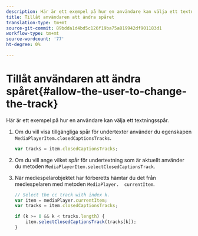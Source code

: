 ```yaml
---
description: Här är ett exempel på hur en användare kan välja ett textningsspår.
title: Tillåt användaren att ändra spåret
translation-type: tm+mt
source-git-commit: 89bdda1d4bd5c126f19ba75a819942df901183d1
workflow-type: tm+mt
source-wordcount: '77'
ht-degree: 0%

---
```



# Tillåt användaren att ändra spåret{#allow-the-user-to-change-the-track}

Här är ett exempel på hur en användare kan välja ett textningsspår.

1. Om du vill visa tillgängliga spår för undertexter använder du egenskapen `MediaPlayerItem.closedCaptionsTracks`.

   ```js
   var tracks = item.closedCaptionsTracks;
   ```

1. Om du vill ange vilket spår för undertextning som är aktuellt använder du metoden `MediaPlayerItem.selectClosedCaptionsTrack`.
1. När mediespelarobjektet har förberetts hämtar du det från mediespelaren med metoden ` MediaPlayer.  currentItem `.

   ```js
   // Select the cc track with index k. 
   var item = mediaPlayer.currentItem;     
   var tracks = item.closedCaptionsTracks; 
   
   if (k >= 0 && k < tracks.length) { 
       item.selectClosedCaptionsTrack(tracks[k]); 
   }
   ```

